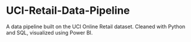 # UCI-Retail-Data-Pipeline
A data pipeline built on the UCI Online Retail dataset. Cleaned with Python and SQL, visualized using Power BI.
